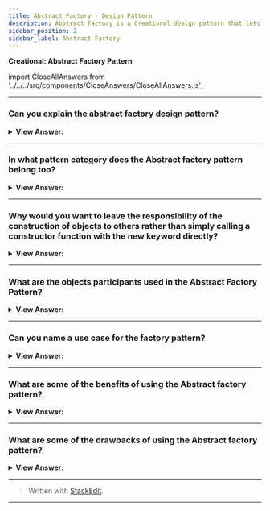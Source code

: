 ```yaml
---
title: Abstract Factory - Design Pattern
description: Abstract Factory is a Creational design pattern that lets you produce families of related objects without specifying their concrete classes.
sidebar_position: 2
sidebar_label: Abstract Factory
---
```


**Creational: Abstract Factory Pattern**

import CloseAllAnswers from '../../../src/components/CloseAnswers/CloseAllAnswers.js';

<CloseAllAnswers />

---

### Can you explain the abstract factory design pattern?

<details className='answer'>
  <summary>
    <strong>View Answer:</strong>
  </summary>
  <div>
    <div>
      <strong>Interview Response:</strong> An Abstract Factory creates objects that are related by a common theme. It is also useful to be aware of the Abstract Factory pattern, which aims to encapsulate a group of individual factories with a common goal. It separates the details of the implementation of a set of objects from their general usage.<br/><br/>
    </div><br />
  <div><strong className="codeExample">Diagram:</strong><br /><br />

  <div></div>

<img src="/img/javascript-abstract-factory.jpg" /><br /><br />

**The objects participating in this pattern are:**

**AbstractFactory** -- _not used in JavaScript_

- declares an interface for creating products

**ConcreteFactory** -- In example code: _EmployeeFactory, VendorFactory_

- a factory object that 'manufactures' new products
- the create() method returns new products

**Products** -- In example code: _Employee, Vendor_

- the product instances being created by the factory

**AbstractProduct** -- _not used in JavaScript_

- declares an interface for the products that are being created

<br />

:::note

Though the definition particularly mentions that an interface needs to be defined, we don’t have interfaces in _Vanilla JavaScript_. Therefore, we must implement it in a way that JavaScript translates into an interface.

:::

</div><br />
  <div><strong className="codeExample">Code Example #1:</strong><br /><br />

  <div></div>

```js
function Employee(name) {
  this.name = name;

  this.say = function () {
    console.log('I am employee ' + name);
  };
}

function EmployeeFactory() {
  this.create = function (name) {
    return new Employee(name);
  };
}

function Vendor(name) {
  this.name = name;

  this.say = function () {
    console.log('I am vendor ' + name);
  };
}

function VendorFactory() {
  this.create = function (name) {
    return new Vendor(name);
  };
}

function run() {
  let persons = [];
  let employeeFactory = new EmployeeFactory();
  let vendorFactory = new VendorFactory();

  persons.push(employeeFactory.create('Joan DiSilva'));
  persons.push(employeeFactory.create("Tim O'Neill"));
  persons.push(vendorFactory.create('Gerald Watson'));
  persons.push(vendorFactory.create('Nicole McNight'));

  for (let i = 0, len = persons.length; i < len; i++) {
    persons[i].say();
  }
}

run();

/*

OUTPUT:

I am employee Joan DiSilva
I am employee Tim O'Neill
I am vendor Gerald Watson
I am vendor Nicole McNight

*/
```

  </div>

  <br />
  <div><strong className="codeExample">Code Example #2:</strong><br /><br />

  <div></div>

```js
function Car() {
  this.name = 'Car';
  this.wheels = 4;
}

function Tractor() {
  this.name = 'Tractor';
  this.wheels = 4;
}

function Bike() {
  this.name = 'Bike';
  this.wheels = 2;
}
const vehicleFactory = {
  createVehicle: function (type) {
    switch (type.toLowerCase()) {
      case 'car':
        return new Car();
      case 'tractor':
        return new Tractor();
      case 'bike':
        return new Bike();
      default:
        return null;
    }
  },
};
var car = vehicleFactory.createVehicle('Car');
console.log(car);

/*

 output: 

 Car { name: "Car", wheels: 4 }

 */
```

  </div>

  </div>
</details>

---

### In what pattern category does the Abstract factory pattern belong too?

<details>
  <summary>
    <strong>View Answer:</strong>
  </summary>
  <div>
    <div>
      <strong>Interview Response:</strong> The abstract factory pattern belongs to the Creational design pattern category.
    </div>
  </div>
</details>

---

### Why would you want to leave the responsibility of the construction of objects to others rather than simply calling a constructor function with the new keyword directly?

<details>
  <summary>
    <strong>View Answer:</strong>
  </summary>
  <div>
    <div>
      <strong>Interview Response:</strong> The reason is that that constructor functions are limited in their control over the overall creation process and sometimes you will need to hand over control to a factory that has broader knowledge. This includes scenarios in which the creation process involves object caching, sharing or re-using of objects, complex logic, or applications that maintain object and type counts, and objects that interact with different resources or devices. If your application needs more control over the object creation process, we should consider using a Factory.
    </div>
  </div>
</details>

---

### What are the objects participants used in the Abstract Factory Pattern?

<details>
  <summary>
    <strong>View Answer:</strong>
  </summary>
  <div>
    <div>
      <strong>Interview Response:</strong> The objects participants used in the Abstract Factory Pattern include the AbstractFactory, ConcreteFactory, Products, and AbstractProduct.
    </div><br />
    <div>
      <strong>Technical Response:</strong> The objects participants used in the Abstract Factory Pattern include the AbstractFactory, ConcreteFactory, Products, and AbstractProduct. The AbstractFactory, not used in JavaScript, declares an interface for the creation of products. The ConcreteFactory is a factory object that manufactures new products. Products are simply instances created by the factory. The AbstractFactory participant, not used in JavaScript, declares an interface for the products that are being created.
    </div><br />

:::note

Though the definition particularly mentions that an interface needs to be defined, we don’t have interfaces in _Vanilla JavaScript_. Therefore, we must implement it in a way that JavaScript translates into an interface.

:::

  </div>
</details>

---

### Can you name a use case for the factory pattern?

<details>
  <summary>
    <strong>View Answer:</strong>
  </summary>
  <div>
    <div>
      <strong>Interview Response:</strong> Use Cases and Applicability of the Factory Pattern
      </div>

<div></div>

- You should use the Factory Method when you don’t know beforehand the exact types and dependencies of the objects your code should work with.

- You can use the Factory Method when you want to provide users of your library or framework with a way to extend its internal components.

- You can use the Factory Method when you want to save system resources by reusing existing objects instead of rebuilding them each time.

<br />

  </div>
</details>

---

### What are some of the benefits of using the Abstract factory pattern?

<details>
  <summary>
    <strong>View Answer:</strong>
  </summary>
  <div>
    <div>
      <strong>Interview Response:</strong> The abstract factory pattern has a number of advantages that can be summarized in the following points.
    </div>
    <br />
    <div></div>

- Compatibility between products created by the same factory class is guaranteed.
- Clean code because the open-closed principle is guaranteed since new product families can be introduced without breaking the existing code.
- Cleaner code because the single responsibility principle (SRP) is respected since the responsibility of creating the concrete product is transferred to the concrete creator class instead of the client class having this responsibility.

<br />
  </div>
</details>

---

### What are some of the drawbacks of using the Abstract factory pattern?

<details>
  <summary>
    <strong>View Answer:</strong>
  </summary>
  <div>
    <div>
      <strong>Interview Response:</strong> The main drawback of the abstract factory pattern, like most design patterns, is that there is an increase in complexity in the code and an increase in the number of classes required for the code. However, this disadvantage is well known when applying design patterns for it is the price to pay for gaining abstraction in the code.<br />
    </div>
  </div>
</details>

---

> Written with [StackEdit](https://stackedit.io/).

---
